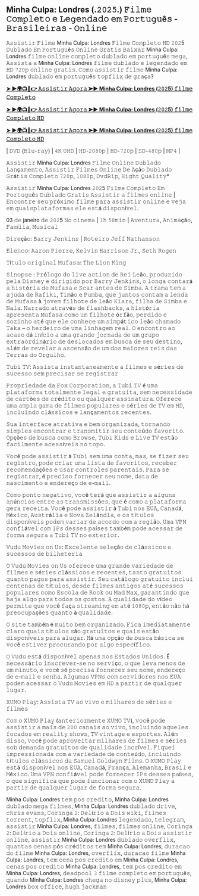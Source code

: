 ## Minha Culpa: Londres (.𝟸𝟶𝟸𝟻.) 𝙵𝚒𝚕𝚖𝚎 𝙲𝚘𝚖𝚙𝚕𝚎𝚝𝚘 𝚎 𝙻𝚎𝚐𝚎𝚗𝚍𝚊𝚍𝚘 𝚎𝚖 𝙿𝚘𝚛𝚝𝚞𝚐𝚞ê𝚜 - 𝙱𝚛𝚊𝚜𝚒𝚕𝚎𝚒𝚛𝚊𝚜 - 𝙾𝚗𝚕𝚒𝚗𝚎

𝙰𝚜𝚜𝚒𝚜𝚝𝚒𝚛 𝙵𝚒𝚕𝚖𝚎 Minha Culpa: Londres 𝙵𝚒𝚕𝚖𝚎 𝙲𝚘𝚖𝚙𝚕𝚎𝚝𝚘 𝙷𝙳 𝟸𝟶𝟸5 𝙳𝚞𝚋𝚕𝚊𝚍𝚘 𝙴𝚖 𝙿𝚘𝚛𝚝𝚞𝚐𝚞ê𝚜 𝙾𝚗𝚕𝚒𝚗𝚎 𝙶𝚛𝚊𝚝𝚒𝚜 𝙱𝚊𝚒𝚡𝚊𝚛 Minha Culpa: Londres 𝚏𝚒𝚕𝚖𝚎 𝚘𝚗𝚕𝚒𝚗𝚎 𝚌𝚘𝚖𝚙𝚕𝚎𝚝𝚘 𝚍𝚞𝚋𝚕𝚊𝚍𝚘 𝚎𝚖 𝚙𝚘𝚛𝚝𝚞𝚐𝚞ê𝚜 𝚖𝚎𝚐𝚊, 𝙰𝚜𝚜𝚒𝚜𝚝𝚊 𝚊 Minha Culpa: Londres 𝚏𝚒𝚕𝚖𝚎 𝚍𝚞𝚋𝚕𝚊𝚍𝚘 𝚎 𝚕𝚎𝚐𝚎𝚗𝚍𝚊𝚍𝚘 𝚎𝚖 𝙷𝙳 𝟽𝟸𝟶𝚙 𝚘𝚗𝚕𝚒𝚗𝚎 𝚐𝚛𝚊𝚝𝚒𝚜. 𝙲𝚘𝚖𝚘 𝚊𝚜𝚜𝚒𝚜𝚝𝚒𝚛 𝚏𝚒𝚕𝚖𝚎 Minha Culpa: Londres 𝚍𝚞𝚋𝚕𝚊𝚍𝚘 𝚎𝚖 𝚙𝚘𝚛𝚝𝚞𝚐𝚞ê𝚜 𝚝𝚘𝚙𝚏𝚕𝚒𝚡 𝚍𝚎 𝚐𝚛𝚊ç𝚊?

**[➤ ►🌍📺📱👉 𝙰𝚜𝚜𝚒𝚜𝚝𝚒𝚛 𝙰𝚐𝚘𝚛𝚊 ➤► Minha Culpa: Londres (𝟸𝟶𝟸5) 𝚏𝚒𝚕𝚖𝚎 𝙲𝚘𝚖𝚙𝚕𝚎𝚝𝚘](https://tinyurl.com/bd8bnxza)**

**[➤ ►🌍📺📱👉 𝙰𝚜𝚜𝚒𝚜𝚝𝚒𝚛 𝙰𝚐𝚘𝚛𝚊 ➤► Minha Culpa: Londres (𝟸𝟶𝟸5) 𝚏𝚒𝚕𝚖𝚎 𝙲𝚘𝚖𝚙𝚕𝚎𝚝𝚘 𝙷𝙳](https://tinyurl.com/bd8bnxza)**

**[➤ ►🌍📺📱👉 𝙰𝚜𝚜𝚒𝚜𝚝𝚒𝚛 𝙰𝚐𝚘𝚛𝚊 ➤► Minha Culpa: Londres (𝟸𝟶𝟸5) 𝚏𝚒𝚕𝚖𝚎 𝙲𝚘𝚖𝚙𝚕𝚎𝚝𝚘 𝙷𝙳](https://tinyurl.com/bd8bnxza)**

| 𝙳𝚅𝙳 (𝙱𝚕𝚞-𝚛𝚊𝚢) | 𝟺𝙺 𝚄𝙷𝙳 | 𝙷𝙳-𝟸𝟶𝟾𝟶𝚙 | 𝙷𝙳-𝟽𝟸𝟶𝚙 | 𝚂𝙳-𝟺𝟾𝟶𝚙 | 𝙼𝙿𝟺 |

𝙰𝚜𝚜𝚒𝚜𝚝𝚒𝚛 Minha Culpa: Londres 𝙵𝚒𝚕𝚖𝚎 𝙾𝚗𝚕𝚒𝚗𝚎 𝙳𝚞𝚋𝚕𝚊𝚍𝚘 𝙻𝚊𝚗ç𝚊𝚖𝚎𝚗𝚝𝚘, 𝙰𝚜𝚜𝚒𝚜𝚝𝚒𝚛 𝙵𝚒𝚕𝚖𝚎𝚜 𝙾𝚗𝚕𝚒𝚗𝚎 𝙳𝚎 𝙰çã𝚘 𝙳𝚞𝚋𝚕𝚊𝚍𝚘 𝙶𝚛á𝚝𝚒𝚜 𝙲𝚘𝚖𝚙𝚕𝚎𝚝𝚘 𝟽𝟸𝟶𝚙, 𝟷𝟶𝟾𝟶𝚙, 𝙳𝚟𝚍𝚁𝚒𝚙, 𝙷𝚒𝚐𝚑𝚝 𝚀𝚞𝚊𝚕𝚒𝚝𝚢*

𝙰𝚜𝚜𝚒𝚜𝚝𝚒𝚛 Minha Culpa: Londres 𝟸𝟶𝟸5 𝙵𝚒𝚕𝚖𝚎 𝙲𝚘𝚖𝚙𝚕𝚎𝚝𝚘 𝙴𝚖 𝙿𝚘𝚛𝚝𝚞𝚐𝚞ê𝚜 𝙳𝚞𝚋𝚕𝚊𝚍𝚘 𝙶𝚛𝚊𝚝𝚒𝚜 𝙰𝚜𝚜𝚒𝚜𝚝𝚒𝚛 𝚊 𝚏𝚒𝚕𝚖𝚎𝚜 𝚘𝚗𝚕𝚒𝚗𝚎 | 𝙴𝚗𝚌𝚘𝚗𝚝𝚛𝚎 𝚜𝚎𝚞 𝚙𝚛ó𝚡𝚒𝚖𝚘 𝚏𝚒𝚕𝚖𝚎 𝚙𝚊𝚛𝚊 𝚊𝚜𝚜𝚒𝚜𝚝𝚒𝚛 𝚘𝚗𝚕𝚒𝚗𝚎 𝚎 𝚟𝚎𝚓𝚊 𝚎𝚖 𝚚𝚞𝚊𝚒𝚜𝚙𝚕𝚊𝚝𝚊𝚏𝚘𝚛𝚖𝚊𝚜 𝚎𝚕𝚎 𝚎𝚜𝚝á 𝚍𝚒𝚜𝚙𝚘𝚗í𝚟𝚎𝚕.

03 𝚍𝚎 janeiro 𝚍𝚎 𝟸𝟶𝟸5 𝙽𝚘 𝚌𝚒𝚗𝚎𝚖𝚊 | 𝟷𝚑 𝟻𝟾𝚖𝚒𝚗 | 𝙰𝚟𝚎𝚗𝚝𝚞𝚛𝚊, 𝙰𝚗𝚒𝚖𝚊çã𝚘, 𝙵𝚊𝚖í𝚕𝚒𝚊, 𝙼𝚞𝚜𝚒𝚌𝚊𝚕

𝙳𝚒𝚛𝚎çã𝚘: 𝙱𝚊𝚛𝚛𝚢 𝙹𝚎𝚗𝚔𝚒𝚗𝚜 | 𝚁𝚘𝚝𝚎𝚒𝚛𝚘 𝙹𝚎𝚏𝚏 𝙽𝚊𝚝𝚑𝚊𝚗𝚜𝚘𝚗

𝙴𝚕𝚎𝚗𝚌𝚘: 𝙰𝚊𝚛𝚘𝚗 𝙿𝚒𝚎𝚛𝚛𝚎, 𝙺𝚎𝚕𝚟𝚒𝚗 𝙷𝚊𝚛𝚛𝚒𝚜𝚘𝚗 𝙹𝚛., 𝚂𝚎𝚝𝚑 𝚁𝚘𝚐𝚎𝚗

𝚃í𝚝𝚞𝚕𝚘 𝚘𝚛𝚒𝚐𝚒𝚗𝚊𝚕 𝙼𝚞𝚏𝚊𝚜𝚊: 𝚃𝚑𝚎 𝙻𝚒𝚘𝚗 𝙺𝚒𝚗𝚐

𝚂𝚒𝚗𝚘𝚙𝚜𝚎 : 𝙿𝚛ó𝚕𝚘𝚐𝚘 𝚍𝚘 𝚕𝚒𝚟𝚎 𝚊𝚌𝚝𝚒𝚘𝚗 𝚍𝚎 𝚁𝚎𝚒 𝙻𝚎ã𝚘, 𝚙𝚛𝚘𝚍𝚞𝚣𝚒𝚍𝚘 𝚙𝚎𝚕𝚊 𝙳𝚒𝚜𝚗𝚎𝚢 𝚎 𝚍𝚒𝚛𝚒𝚐𝚒𝚍𝚘 𝚙𝚘𝚛 𝙱𝚊𝚛𝚛𝚢 𝙹𝚎𝚗𝚔𝚒𝚗𝚜, 𝚘 𝚕𝚘𝚗𝚐𝚊 𝚌𝚘𝚗𝚝𝚊𝚛á 𝚊 𝚑𝚒𝚜𝚝ó𝚛𝚒𝚊 𝚍𝚎 𝙼𝚞𝚏𝚊𝚜𝚊 𝚎 𝚂𝚌𝚊𝚛 𝚊𝚗𝚝𝚎𝚜 𝚍𝚎 𝚂𝚒𝚖𝚋𝚊. 𝙰 𝚝𝚛𝚊𝚖𝚊 𝚝𝚎𝚖 𝚊 𝚊𝚓𝚞𝚍𝚊 𝚍𝚎 𝚁𝚊𝚏𝚒𝚔𝚒, 𝚃𝚒𝚖ã𝚘 𝚎 𝙿𝚞𝚖𝚋𝚊, 𝚚𝚞𝚎 𝚓𝚞𝚗𝚝𝚘𝚜 𝚌𝚘𝚗𝚝𝚊𝚖 𝚊 𝚕𝚎𝚗𝚍𝚊 𝚍𝚎 𝙼𝚞𝚏𝚊𝚜𝚊 à 𝚓𝚘𝚟𝚎𝚖 𝚏𝚒𝚕𝚑𝚘𝚝𝚎 𝚍𝚎 𝚕𝚎ã𝚘 𝙺𝚒𝚊𝚛𝚊, 𝚏𝚒𝚕𝚑𝚊 𝚍𝚎 𝚂𝚒𝚖𝚋𝚊 𝚎 𝙽𝚊𝚕𝚊. 𝙽𝚊𝚛𝚛𝚊𝚍𝚘 𝚊𝚝𝚛𝚊𝚟é𝚜 𝚍𝚎 𝚏𝚕𝚊𝚜𝚑𝚋𝚊𝚌𝚔𝚜, 𝚊 𝚑𝚒𝚜𝚝ó𝚛𝚒𝚊 𝚊𝚙𝚛𝚎𝚜𝚎𝚗𝚝𝚊 𝙼𝚞𝚏𝚊𝚜𝚊 𝚌𝚘𝚖𝚘 𝚞𝚖 𝚏𝚒𝚕𝚑𝚘𝚝𝚎 ó𝚛𝚏ã𝚘, 𝚙𝚎𝚛𝚍𝚒𝚍𝚘 𝚎 𝚜𝚘𝚣𝚒𝚗𝚑𝚘 𝚊𝚝é 𝚚𝚞𝚎 𝚎𝚕𝚎 𝚌𝚘𝚗𝚑𝚎𝚌𝚎 𝚞𝚖 𝚜𝚒𝚖𝚙á𝚝𝚒𝚌𝚘 𝚕𝚎ã𝚘 𝚌𝚑𝚊𝚖𝚊𝚍𝚘 𝚃𝚊𝚔𝚊 – 𝚘 𝚑𝚎𝚛𝚍𝚎𝚒𝚛𝚘 𝚍𝚎 𝚞𝚖𝚊 𝚕𝚒𝚗𝚑𝚊𝚐𝚎𝚖 𝚛𝚎𝚊𝚕. 𝙾 𝚎𝚗𝚌𝚘𝚗𝚝𝚛𝚘 𝚊𝚘 𝚊𝚌𝚊𝚜𝚘 𝚍á 𝚒𝚗í𝚌𝚒𝚘 𝚊 𝚞𝚖𝚊 𝚐𝚛𝚊𝚗𝚍𝚎 𝚓𝚘𝚛𝚗𝚊𝚍𝚊 𝚍𝚎 𝚞𝚖 𝚐𝚛𝚞𝚙𝚘 𝚎𝚡𝚝𝚛𝚊𝚘𝚛𝚍𝚒𝚗á𝚛𝚒𝚘 𝚍𝚎 𝚍𝚎𝚜𝚕𝚘𝚌𝚊𝚍𝚘𝚜 𝚎𝚖 𝚋𝚞𝚜𝚌𝚊 𝚍𝚎 𝚜𝚎𝚞 𝚍𝚎𝚜𝚝𝚒𝚗𝚘, 𝚊𝚕é𝚖 𝚍𝚎 𝚛𝚎𝚟𝚎𝚕𝚊𝚛 𝚊 𝚊𝚜𝚌𝚎𝚗𝚜ã𝚘 𝚍𝚎 𝚞𝚖 𝚍𝚘𝚜 𝚖𝚊𝚒𝚘𝚛𝚎𝚜 𝚛𝚎𝚒𝚜 𝚍𝚊𝚜 𝚃𝚎𝚛𝚛𝚊𝚜 𝚍𝚘 𝙾𝚛𝚐𝚞𝚕𝚑𝚘.

𝚃𝚞𝚋𝚒 𝚃𝚅: 𝙰𝚜𝚜𝚒𝚜𝚝𝚊 𝚒𝚗𝚜𝚝𝚊𝚗𝚝𝚊𝚗𝚎𝚊𝚖𝚎𝚗𝚝𝚎 𝚊 𝚏𝚒𝚕𝚖𝚎𝚜 𝚎 𝚜é𝚛𝚒𝚎𝚜 𝚍𝚎 𝚜𝚞𝚌𝚎𝚜𝚜𝚘 𝚜𝚎𝚖 𝚙𝚛𝚎𝚌𝚒𝚜𝚊𝚛 𝚜𝚎 𝚛𝚎𝚐𝚒𝚜𝚝𝚛𝚊𝚛

𝙿𝚛𝚘𝚙𝚛𝚒𝚎𝚍𝚊𝚍𝚎 𝚍𝚊 𝙵𝚘𝚡 𝙲𝚘𝚛𝚙𝚘𝚛𝚊𝚝𝚒𝚘𝚗, 𝚊 𝚃𝚞𝚋𝚒 𝚃𝚅 é 𝚞𝚖𝚊 𝚙𝚕𝚊𝚝𝚊𝚏𝚘𝚛𝚖𝚊 𝚝𝚘𝚝𝚊𝚕𝚖𝚎𝚗𝚝𝚎 𝚕𝚎𝚐𝚊𝚕 𝚎 𝚐𝚛𝚊𝚝𝚞𝚒𝚝𝚊, 𝚜𝚎𝚖 𝚗𝚎𝚌𝚎𝚜𝚜𝚒𝚍𝚊𝚍𝚎 𝚍𝚎 𝚌𝚊𝚛𝚝õ𝚎𝚜 𝚍𝚎 𝚌𝚛é𝚍𝚒𝚝𝚘 𝚘𝚞 𝚚𝚞𝚊𝚕𝚚𝚞𝚎𝚛 𝚊𝚜𝚜𝚒𝚗𝚊𝚝𝚞𝚛𝚊. 𝙾𝚏𝚎𝚛𝚎𝚌𝚎 𝚞𝚖𝚊 𝚊𝚖𝚙𝚕𝚊 𝚐𝚊𝚖𝚊 𝚍𝚎 𝚏𝚒𝚕𝚖𝚎𝚜 𝚙𝚘𝚙𝚞𝚕𝚊𝚛𝚎𝚜 𝚎 𝚜é𝚛𝚒𝚎𝚜 𝚍𝚎 𝚃𝚅 𝚎𝚖 𝙷𝙳, 𝚒𝚗𝚌𝚕𝚞𝚒𝚗𝚍𝚘 𝚌𝚕á𝚜𝚜𝚒𝚌𝚘𝚜 𝚎 𝚕𝚊𝚗ç𝚊𝚖𝚎𝚗𝚝𝚘𝚜 𝚛𝚎𝚌𝚎𝚗𝚝𝚎𝚜.

𝚂𝚞𝚊 𝚒𝚗𝚝𝚎𝚛𝚏𝚊𝚌𝚎 𝚊𝚝𝚛𝚊𝚝𝚒𝚟𝚊 𝚎 𝚋𝚎𝚖 𝚘𝚛𝚐𝚊𝚗𝚒𝚣𝚊𝚍𝚊, 𝚝𝚘𝚛𝚗𝚊𝚗𝚍𝚘 𝚜𝚒𝚖𝚙𝚕𝚎𝚜 𝚎𝚗𝚌𝚘𝚗𝚝𝚛𝚊𝚛 𝚎 𝚝𝚛𝚊𝚗𝚜𝚖𝚒𝚝𝚒𝚛 𝚜𝚎𝚞 𝚌𝚘𝚗𝚝𝚎ú𝚍𝚘 𝚏𝚊𝚟𝚘𝚛𝚒𝚝𝚘. 𝙾𝚙çõ𝚎𝚜 𝚍𝚎 𝚋𝚞𝚜𝚌𝚊 𝚌𝚘𝚖𝚘 𝙱𝚛𝚘𝚠𝚜𝚎, 𝚃𝚞𝚋𝚒 𝙺𝚒𝚍𝚜 𝚎 𝙻𝚒𝚟𝚎 𝚃𝚅 𝚎𝚜𝚝ã𝚘 𝚏𝚊𝚌𝚒𝚕𝚖𝚎𝚗𝚝𝚎 𝚊𝚌𝚎𝚜𝚜í𝚟𝚎𝚒𝚜 𝚗𝚘 𝚝𝚘𝚙𝚘.

𝚅𝚘𝚌ê 𝚙𝚘𝚍𝚎 𝚊𝚜𝚜𝚒𝚜𝚝𝚒𝚛 à 𝚃𝚞𝚋𝚒 𝚜𝚎𝚖 𝚞𝚖𝚊 𝚌𝚘𝚗𝚝𝚊, 𝚖𝚊𝚜, 𝚜𝚎 𝚏𝚒𝚣𝚎𝚛 𝚜𝚎𝚞 𝚛𝚎𝚐𝚒𝚜𝚝𝚛𝚘, 𝚙𝚘𝚍𝚎 𝚌𝚛𝚒𝚊𝚛 𝚞𝚖𝚊 𝚕𝚒𝚜𝚝𝚊 𝚍𝚎 𝚏𝚊𝚟𝚘𝚛𝚒𝚝𝚘𝚜, 𝚛𝚎𝚌𝚎𝚋𝚎𝚛 𝚛𝚎𝚌𝚘𝚖𝚎𝚗𝚍𝚊çõ𝚎𝚜 𝚎 𝚞𝚜𝚊𝚛 𝚌𝚘𝚗𝚝𝚛𝚘𝚕𝚎𝚜 𝚙𝚊𝚛𝚎𝚗𝚝𝚊𝚒𝚜. 𝙿𝚊𝚛𝚊 𝚜𝚎 𝚛𝚎𝚐𝚒𝚜𝚝𝚛𝚊𝚛, é 𝚙𝚛𝚎𝚌𝚒𝚜𝚘 𝚏𝚘𝚛𝚗𝚎𝚌𝚎𝚛 𝚜𝚎𝚞 𝚗𝚘𝚖𝚎, 𝚍𝚊𝚝𝚊 𝚍𝚎 𝚗𝚊𝚜𝚌𝚒𝚖𝚎𝚗𝚝𝚘 𝚎 𝚎𝚗𝚍𝚎𝚛𝚎ç𝚘 𝚍𝚎 𝚎-𝚖𝚊𝚒𝚕.

𝙲𝚘𝚖𝚘 𝚙𝚘𝚗𝚝𝚘 𝚗𝚎𝚐𝚊𝚝𝚒𝚟𝚘, 𝚟𝚘𝚌ê 𝚝𝚎𝚛á 𝚚𝚞𝚎 𝚊𝚜𝚜𝚒𝚜𝚝𝚒𝚛 𝚊 𝚊𝚕𝚐𝚞𝚗𝚜 𝚊𝚗ú𝚗𝚌𝚒𝚘𝚜 𝚎𝚗𝚝𝚛𝚎 𝚊𝚜 𝚝𝚛𝚊𝚗𝚜𝚖𝚒𝚜𝚜õ𝚎𝚜, 𝚚𝚞𝚎 é 𝚌𝚘𝚖𝚘 𝚊 𝚙𝚕𝚊𝚝𝚊𝚏𝚘𝚛𝚖𝚊 𝚐𝚎𝚛𝚊 𝚛𝚎𝚌𝚎𝚒𝚝𝚊. 𝚅𝚘𝚌ê 𝚙𝚘𝚍𝚎 𝚊𝚜𝚜𝚒𝚜𝚝𝚒𝚛 à 𝚃𝚞𝚋𝚒 𝚗𝚘𝚜 𝙴𝚄𝙰, 𝙲𝚊𝚗𝚊𝚍á, 𝙼é𝚡𝚒𝚌𝚘, 𝙰𝚞𝚜𝚝𝚛á𝚕𝚒𝚊 𝚎 𝙽𝚘𝚟𝚊 𝚉𝚎𝚕â𝚗𝚍𝚒𝚊, 𝚎 𝚘𝚜 𝚝í𝚝𝚞𝚕𝚘𝚜 𝚍𝚒𝚜𝚙𝚘𝚗í𝚟𝚎𝚒𝚜 𝚙𝚘𝚍𝚎𝚖 𝚟𝚊𝚛𝚒𝚊𝚛 𝚍𝚎 𝚊𝚌𝚘𝚛𝚍𝚘 𝚌𝚘𝚖 𝚊 𝚛𝚎𝚐𝚒ã𝚘. 𝚄𝚖𝚊 𝚅𝙿𝙽 𝚌𝚘𝚗𝚏𝚒á𝚟𝚎𝚕 𝚌𝚘𝚖 𝙸𝙿𝚜 𝚍𝚎𝚜𝚜𝚎𝚜 𝚙𝚊í𝚜𝚎𝚜 𝚝𝚊𝚖𝚋é𝚖 𝚙𝚘𝚍𝚎 𝚊𝚌𝚎𝚜𝚜𝚊𝚛 𝚍𝚎 𝚏𝚘𝚛𝚖𝚊 𝚜𝚎𝚐𝚞𝚛𝚊 𝚊 𝚃𝚞𝚋𝚒 𝚃𝚅 𝚗𝚘 𝚎𝚡𝚝𝚎𝚛𝚒𝚘𝚛.

𝚅𝚞𝚍𝚞 𝙼𝚘𝚟𝚒𝚎𝚜 𝚘𝚗 𝚄𝚜: 𝙴𝚡𝚌𝚎𝚕𝚎𝚗𝚝𝚎 𝚜𝚎𝚕𝚎çã𝚘 𝚍𝚎 𝚌𝚕á𝚜𝚜𝚒𝚌𝚘𝚜 𝚎 𝚜𝚞𝚌𝚎𝚜𝚜𝚘𝚜 𝚍𝚎 𝚋𝚒𝚕𝚑𝚎𝚝𝚎𝚛𝚒𝚊

𝙾 𝚅𝚞𝚍𝚞 𝙼𝚘𝚟𝚒𝚎𝚜 𝚘𝚗 𝚄𝚜 𝚘𝚏𝚎𝚛𝚎𝚌𝚎 𝚞𝚖𝚊 𝚐𝚛𝚊𝚗𝚍𝚎 𝚟𝚊𝚛𝚒𝚎𝚍𝚊𝚍𝚎 𝚍𝚎 𝚏𝚒𝚕𝚖𝚎𝚜 𝚎 𝚜é𝚛𝚒𝚎𝚜 𝚌𝚕á𝚜𝚜𝚒𝚌𝚘𝚜 𝚎 𝚛𝚎𝚌𝚎𝚗𝚝𝚎𝚜, 𝚝𝚊𝚗𝚝𝚘 𝚐𝚛𝚊𝚝𝚞𝚒𝚝𝚘𝚜 𝚚𝚞𝚊𝚗𝚝𝚘 𝚙𝚊𝚐𝚘𝚜 𝚙𝚊𝚛𝚊 𝚊𝚜𝚜𝚒𝚜𝚝𝚒𝚛. 𝚂𝚎𝚞 𝚌𝚊𝚝á𝚕𝚘𝚐𝚘 𝚐𝚛𝚊𝚝𝚞𝚒𝚝𝚘 𝚒𝚗𝚌𝚕𝚞𝚒 𝚌𝚎𝚗𝚝𝚎𝚗𝚊𝚜 𝚍𝚎 𝚝í𝚝𝚞𝚕𝚘𝚜, 𝚍𝚎𝚜𝚍𝚎 𝚏𝚒𝚕𝚖𝚎𝚜 𝚊𝚗𝚝𝚒𝚐𝚘𝚜 𝚊𝚝é 𝚜𝚞𝚌𝚎𝚜𝚜𝚘𝚜 𝚙𝚘𝚙𝚞𝚕𝚊𝚛𝚎𝚜 𝚌𝚘𝚖𝚘 𝙴𝚜𝚌𝚘𝚕𝚊 𝚍𝚎 𝚁𝚘𝚌𝚔 𝚘𝚞 𝙼𝚊𝚍 𝙼𝚊𝚡, 𝚐𝚊𝚛𝚊𝚗𝚝𝚒𝚗𝚍𝚘 𝚚𝚞𝚎 𝚑𝚊𝚓𝚊 𝚊𝚕𝚐𝚘 𝚙𝚊𝚛𝚊 𝚝𝚘𝚍𝚘𝚜 𝚘𝚜 𝚐𝚘𝚜𝚝𝚘𝚜. 𝙰 𝚚𝚞𝚊𝚕𝚒𝚍𝚊𝚍𝚎 𝚍𝚘 𝚟í𝚍𝚎𝚘 𝚙𝚎𝚛𝚖𝚒𝚝𝚎 𝚚𝚞𝚎 𝚟𝚘𝚌ê 𝚏𝚊ç𝚊 𝚜𝚝𝚛𝚎𝚊𝚖𝚒𝚗𝚐 𝚎𝚖 𝚊𝚝é 𝟷𝟶𝟾𝟶𝚙, 𝚎𝚗𝚝ã𝚘 𝚗ã𝚘 𝚑á 𝚙𝚛𝚎𝚘𝚌𝚞𝚙𝚊çõ𝚎𝚜 𝚚𝚞𝚊𝚗𝚝𝚘 à 𝚚𝚞𝚊𝚕𝚒𝚍𝚊𝚍𝚎.

𝙾 𝚜𝚒𝚝𝚎 𝚝𝚊𝚖𝚋é𝚖 é 𝚖𝚞𝚒𝚝𝚘 𝚋𝚎𝚖 𝚘𝚛𝚐𝚊𝚗𝚒𝚣𝚊𝚍𝚘. 𝙵𝚒𝚌𝚊 𝚒𝚖𝚎𝚍𝚒𝚊𝚝𝚊𝚖𝚎𝚗𝚝𝚎 𝚌𝚕𝚊𝚛𝚘 𝚚𝚞𝚊𝚒𝚜 𝚝í𝚝𝚞𝚕𝚘𝚜 𝚜ã𝚘 𝚐𝚛𝚊𝚝𝚞𝚒𝚝𝚘𝚜 𝚎 𝚚𝚞𝚊𝚒𝚜 𝚎𝚜𝚝ã𝚘 𝚍𝚒𝚜𝚙𝚘𝚗í𝚟𝚎𝚒𝚜 𝚙𝚊𝚛𝚊 𝚊𝚕𝚞𝚐𝚊𝚛. 𝙷á 𝚞𝚖𝚊 𝚘𝚙çã𝚘 𝚍𝚎 𝚋𝚞𝚜𝚌𝚊 𝚋á𝚜𝚒𝚌𝚊 𝚜𝚎 𝚟𝚘𝚌ê 𝚎𝚜𝚝𝚒𝚟𝚎𝚛 𝚙𝚛𝚘𝚌𝚞𝚛𝚊𝚗𝚍𝚘 𝚙𝚘𝚛 𝚊𝚕𝚐𝚘 𝚎𝚜𝚙𝚎𝚌í𝚏𝚒𝚌𝚘.

𝙾 𝚅𝚞𝚍𝚞 𝚎𝚜𝚝á 𝚍𝚒𝚜𝚙𝚘𝚗í𝚟𝚎𝚕 𝚊𝚙𝚎𝚗𝚊𝚜 𝚗𝚘𝚜 𝙴𝚜𝚝𝚊𝚍𝚘𝚜 𝚄𝚗𝚒𝚍𝚘𝚜. É 𝚗𝚎𝚌𝚎𝚜𝚜á𝚛𝚒𝚘 𝚒𝚗𝚜𝚌𝚛𝚎𝚟𝚎𝚛-𝚜𝚎 𝚗𝚘 𝚜𝚎𝚛𝚟𝚒ç𝚘, 𝚘 𝚚𝚞𝚎 𝚕𝚎𝚟𝚊 𝚖𝚎𝚗𝚘𝚜 𝚍𝚎 𝚞𝚖 𝚖𝚒𝚗𝚞𝚝𝚘, 𝚎 𝚟𝚘𝚌ê 𝚜ó 𝚙𝚛𝚎𝚌𝚒𝚜𝚊 𝚏𝚘𝚛𝚗𝚎𝚌𝚎𝚛 𝚜𝚎𝚞 𝚗𝚘𝚖𝚎, 𝚎𝚗𝚍𝚎𝚛𝚎ç𝚘 𝚍𝚎 𝚎-𝚖𝚊𝚒𝚕 𝚎 𝚜𝚎𝚗𝚑𝚊. 𝙰𝚕𝚐𝚞𝚖𝚊𝚜 𝚅𝙿𝙽𝚜 𝚌𝚘𝚖 𝚜𝚎𝚛𝚟𝚒𝚍𝚘𝚛𝚎𝚜 𝚗𝚘𝚜 𝙴𝚄𝙰 𝚙𝚘𝚍𝚎𝚖 𝚊𝚌𝚎𝚜𝚜𝚊𝚛 𝚘 𝚅𝚞𝚍𝚞 𝙼𝚘𝚟𝚒𝚎𝚜 𝚎𝚖 𝙷𝙳 𝚊 𝚙𝚊𝚛𝚝𝚒𝚛 𝚍𝚎 𝚚𝚞𝚊𝚕𝚚𝚞𝚎𝚛 𝚕𝚞𝚐𝚊𝚛.

𝚇𝚄𝙼𝙾 𝙿𝚕𝚊𝚢: 𝙰𝚜𝚜𝚒𝚜𝚝𝚊 𝚃𝚅 𝚊𝚘 𝚟𝚒𝚟𝚘 𝚎 𝚖𝚒𝚕𝚑𝚊𝚛𝚎𝚜 𝚍𝚎 𝚜é𝚛𝚒𝚎𝚜 𝚎 𝚏𝚒𝚕𝚖𝚎𝚜

𝙲𝚘𝚖 𝚘 𝚇𝚄𝙼𝙾 𝙿𝚕𝚊𝚢 (𝚊𝚗𝚝𝚎𝚛𝚒𝚘𝚛𝚖𝚎𝚗𝚝𝚎 𝚇𝚄𝙼𝙾 𝚃𝚅), 𝚟𝚘𝚌ê 𝚙𝚘𝚍𝚎 𝚊𝚜𝚜𝚒𝚜𝚝𝚒𝚛 𝚊 𝚖𝚊𝚒𝚜 𝚍𝚎 𝟸𝟶𝟶 𝚌𝚊𝚗𝚊𝚒𝚜 𝚊𝚘 𝚟𝚒𝚟𝚘, 𝚒𝚗𝚌𝚕𝚞𝚒𝚗𝚍𝚘 𝚊𝚚𝚞𝚎𝚕𝚎𝚜 𝚏𝚘𝚌𝚊𝚍𝚘𝚜 𝚎𝚖 𝚛𝚎𝚊𝚕𝚒𝚝𝚢 𝚜𝚑𝚘𝚠𝚜, 𝚃𝚅 𝚟𝚒𝚗𝚝𝚊𝚐𝚎 𝚎 𝚎𝚜𝚙𝚘𝚛𝚝𝚎𝚜. 𝙰𝚕é𝚖 𝚍𝚒𝚜𝚜𝚘, 𝚟𝚘𝚌ê 𝚙𝚘𝚍𝚎 𝚊𝚙𝚛𝚘𝚟𝚎𝚒𝚝𝚊𝚛 𝚖𝚒𝚕𝚑𝚊𝚛𝚎𝚜 𝚍𝚎 𝚏𝚒𝚕𝚖𝚎𝚜 𝚎 𝚜é𝚛𝚒𝚎𝚜 𝚜𝚘𝚋 𝚍𝚎𝚖𝚊𝚗𝚍𝚊 𝚐𝚛𝚊𝚝𝚞𝚒𝚝𝚘𝚜 𝚍𝚎 𝚚𝚞𝚊𝚕𝚒𝚍𝚊𝚍𝚎 𝚒𝚗𝚌𝚛í𝚟𝚎𝚕. 𝙵𝚒𝚚𝚞𝚎𝚒 𝚒𝚖𝚙𝚛𝚎𝚜𝚜𝚒𝚘𝚗𝚊𝚍𝚊 𝚌𝚘𝚖 𝚊 𝚟𝚊𝚛𝚒𝚎𝚍𝚊𝚍𝚎 𝚍𝚎 𝚌𝚘𝚗𝚝𝚎ú𝚍𝚘, 𝚒𝚗𝚌𝚕𝚞𝚒𝚗𝚍𝚘 𝚝í𝚝𝚞𝚕𝚘𝚜 𝚌𝚕á𝚜𝚜𝚒𝚌𝚘𝚜 𝚍𝚊 𝚂𝚊𝚖𝚞𝚎𝚕 𝙶𝚘𝚕𝚍𝚠𝚢𝚗 𝙵𝚒𝚕𝚖𝚜. 𝙾 𝚇𝚄𝙼𝙾 𝙿𝚕𝚊𝚢 𝚎𝚜𝚝á 𝚍𝚒𝚜𝚙𝚘𝚗í𝚟𝚎𝚕 𝚗𝚘𝚜 𝙴𝚄𝙰, 𝙲𝚊𝚗𝚊𝚍á, 𝙵𝚛𝚊𝚗ç𝚊, 𝙰𝚕𝚎𝚖𝚊𝚗𝚑𝚊, 𝙱𝚛𝚊𝚜𝚒𝚕 𝚎 𝙼é𝚡𝚒𝚌𝚘. 𝚄𝚖𝚊 𝚅𝙿𝙽 𝚌𝚘𝚗𝚏𝚒á𝚟𝚎𝚕 𝚙𝚘𝚍𝚎 𝚏𝚘𝚛𝚗𝚎𝚌𝚎𝚛 𝙸𝙿𝚜 𝚍𝚎𝚜𝚜𝚎𝚜 𝚙𝚊í𝚜𝚎𝚜, 𝚘 𝚚𝚞𝚎 𝚜𝚒𝚐𝚗𝚒𝚏𝚒𝚌𝚊 𝚚𝚞𝚎 𝚙𝚘𝚍𝚎 𝚏𝚞𝚗𝚌𝚒𝚘𝚗𝚊𝚛 𝚌𝚘𝚖 𝚘 𝚇𝚄𝙼𝙾 𝙿𝚕𝚊𝚢 𝚊 𝚙𝚊𝚛𝚝𝚒𝚛 𝚍𝚎 𝚚𝚞𝚊𝚕𝚚𝚞𝚎𝚛 𝚕𝚞𝚐𝚊𝚛 𝚍𝚎 𝚏𝚘𝚛𝚖𝚊 𝚜𝚎𝚐𝚞𝚛𝚊.

Minha Culpa: Londres 𝚝𝚎𝚖 𝚙𝚘𝚜 𝚌𝚛𝚎𝚍𝚒𝚝𝚘, Minha Culpa: Londres 𝚍𝚞𝚋𝚕𝚊𝚍𝚘 𝚖𝚎𝚐𝚊 𝚏𝚒𝚕𝚖𝚎𝚜, Minha Culpa: Londres 𝚍𝚞𝚋𝚕𝚊𝚍𝚘 𝚍𝚛𝚒𝚟𝚎, 𝚌𝚑𝚛𝚒𝚜 𝚎𝚟𝚊𝚗𝚜, 𝙲𝚘𝚛𝚒𝚗𝚐𝚊 𝟸: 𝙳𝚎𝚕í𝚛𝚒𝚘 𝚊 𝙳𝚘𝚒𝚜 𝚠𝚒𝚔𝚒, 𝚏𝚒𝚕𝚖𝚎𝚜 𝚝𝚘𝚛𝚛𝚎𝚗𝚝, 𝚝𝚘𝚙𝚏𝚕𝚒𝚡, Minha Culpa: Londres 𝚕𝚎𝚐𝚎𝚗𝚍𝚊𝚍𝚘, 𝚝𝚎𝚕𝚎𝚐𝚛𝚊𝚖, 𝚊𝚜𝚜𝚒𝚜𝚝𝚒𝚛 Minha Culpa: Londres, 𝚏𝚒𝚕𝚖𝚎𝚜, 𝚏𝚒𝚕𝚖𝚎𝚜 𝚘𝚗𝚕𝚒𝚗𝚎, 𝙲𝚘𝚛𝚒𝚗𝚐𝚊 𝟸: 𝙳𝚎𝚕í𝚛𝚒𝚘 𝚊 𝙳𝚘𝚒𝚜 𝚘𝚗𝚕𝚒𝚗𝚎, 𝙲𝚘𝚛𝚒𝚗𝚐𝚊 𝟸: 𝙳𝚎𝚕í𝚛𝚒𝚘 𝚊 𝙳𝚘𝚒𝚜 𝚊𝚜𝚜𝚒𝚜𝚝𝚒𝚛 𝚘𝚗𝚕𝚒𝚗𝚎, 𝚊𝚜𝚜𝚒𝚜𝚝𝚒𝚛 Minha Culpa: Londres 𝚍𝚞𝚋𝚕𝚊𝚍𝚘 𝚘𝚟𝚎𝚛𝚏𝚕𝚒𝚡, 𝚚𝚞𝚊𝚗𝚝𝚊𝚜 𝚌𝚎𝚗𝚊𝚜 𝚙ó𝚜 𝚌𝚛é𝚍𝚒𝚝𝚘𝚜 𝚝𝚎𝚖 Minha Culpa: Londres, 𝚍𝚞𝚛𝚊𝚌𝚊𝚘 𝚍𝚘 𝚏𝚒𝚕𝚖𝚎 Minha Culpa: Londres, 𝚘𝚟𝚎𝚛𝚏𝚕𝚒𝚡, 𝚍𝚞𝚛𝚊𝚌𝚊𝚘 𝚏𝚒𝚕𝚖𝚎 Minha Culpa: Londres, 𝚝𝚎𝚖 𝚌𝚎𝚗𝚊 𝚙𝚘𝚜 𝚌𝚛𝚎𝚍𝚒𝚝𝚘 𝚎𝚖 Minha Culpa: Londres, 𝚌𝚎𝚗𝚊𝚜 𝚙𝚘𝚜 𝚌𝚛𝚎𝚍𝚒𝚝𝚘 Minha Culpa: Londres, 𝚝𝚎𝚖 𝚙𝚘𝚜 𝚌𝚛𝚎𝚍𝚒𝚝𝚘 𝚎𝚖 Minha Culpa: Londres, 𝚍𝚎𝚊𝚍𝚙𝚘𝚘𝚕 𝟹 𝚏𝚒𝚕𝚖𝚎 𝚌𝚘𝚖𝚙𝚕𝚎𝚝𝚘 𝚎𝚖 𝚙𝚘𝚛𝚝𝚞𝚐𝚞ê𝚜, 𝚚𝚞𝚊𝚗𝚍𝚘 Minha Culpa: Londres 𝚌𝚑𝚎𝚐𝚊 𝚗𝚘 𝚍𝚒𝚜𝚗𝚎𝚢 𝚙𝚕𝚞𝚜, Minha Culpa: Londres 𝚋𝚘𝚡 𝚘𝚏𝚏𝚒𝚌𝚎, 𝚑𝚞𝚐𝚑 𝚓𝚊𝚌𝚔𝚖𝚊𝚗
